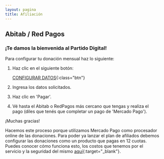 ```yaml
---
layout: pagina
title: Afiliación
---
```


## Abitab / Red Pagos

### ¡Te damos la bienvenida al Partido Digital!

Para configurar tu donación mensual haz lo siguiente:

1. Haz clic en el siguiente botón:

    [CONFIGURAR DATOS](http://mpago.la/t1ID){:class="btn"}

2. Ingresa los datos solicitados.
3. Haz clic en 'Pagar'.
4. Vé hasta el Abitab o RedPagos más cercano que tengas y realiza el pago (diles que tenés que completar un pago de 'Mercado Pago').

¡Muchas gracias!

Hacemos este proceso porque utilizamos Mercado Pago como procesador online de las donaciones. Para poder ya lanzar el plan de afiliados debemos configurar las donaciones como un producto que pagas en 12 cuotas.
Puedes conocer cómo funciona esto, los costos que tenemos por el servicio y la seguridad del mismo [aquí](https://www.mercadopago.com.uy/recibir-pagos-online#herramienta-todo-resuelto){:target="_blank"}.
